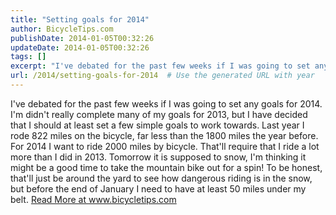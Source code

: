 ```yaml
---
title: "Setting goals for 2014"
author: BicycleTips.com
publishDate: 2014-01-05T00:32:26
updateDate: 2014-01-05T00:32:26
tags: []
excerpt: "I've debated for the past few weeks if I was going to set any goals for 2014. I'm didn't really complete many of my goals for 2013, but I have decided that I should at least set a few simple goals to work towards.   Last year I rode 822 miles on the bicycle, far less than the 1800 miles the year before. For 2014 I want to ride 2000 miles by bicycle. That'll require that I ride a lot more than I did in 2013. Tomorrow it is supposed to snow, I'm thinking it might be a good time to take the mountain bike out for a spin! To be honest, that'll just be around the yard to see how dangerous riding is in the snow, but before the end of January I need to have at least 50 miles under my belt."
url: /2014/setting-goals-for-2014  # Use the generated URL with year
---
```

I've debated for the past few weeks if I was going to set any goals for 2014. I'm didn't really complete many of my goals for 2013, but I have decided that I should at least set a few simple goals to work towards.   Last year I rode 822 miles on the bicycle, far less than the 1800 miles the year before. For 2014 I want to ride 2000 miles by bicycle. That'll require that I ride a lot more than I did in 2013. Tomorrow it is supposed to snow, I'm thinking it might be a good time to take the mountain bike out for a spin! To be honest, that'll just be around the yard to see how dangerous riding is in the snow, but before the end of January I need to have at least 50 miles under my belt. <a href="https://www.bicycletips.com/tips/aid/36">Read More at www.bicycletips.com</a>
